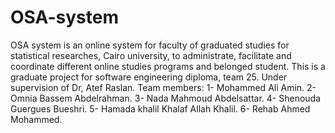 # OSA-system
OSA system is an online system for faculty of graduated studies for statistical researches, Cairo university, to administrate, facilitate and coordinate different online studies programs and belonged student.
This is a graduate project for software engineering diploma, team 25.
Under supervision of Dr, Atef Raslan.
Team members: 
1- Mohammed Ali Amin.
2- Omnia Bassem Abdelrahman.
3- Nada Mahmoud Abdelsattar.
4- Shenouda Guergues Bueshri.
5- Hamada khalil Khalaf Allah Khalil.
6- Rehab Ahmed Mohammed.
